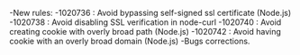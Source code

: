 -New rules:
   -1020736 : Avoid bypassing self-signed ssl certificate (Node.js)
   -1020738 : Avoid disabling SSL verification in node-curl
   -1020740 : Avoid creating cookie with overly broad path (Node.js)
   -1020742 : Avoid having cookie with an overly broad domain (Node.js)
-Bugs corrections.